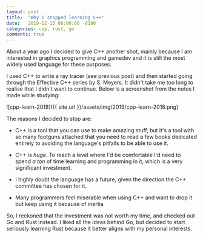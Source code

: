 ```yaml
---
layout: post
title:  "Why I stopped learning C++"
date:   2019-12-15 08:00:00 -0100
categories: cpp, rust, go
comments: true
---
```


About a year ago I decided to give C++ another shot, mainly because I am interested in
graphics programming and gamedev and it is still the most widely used language for these
purposes.

I used C++ to write a ray tracer (see previous post) and then started going through the
Effective C++ series by S. Meyers. It didn't take me too long to realise that I didn't want
to continue. Below is a screenshot from the notes I made while studying:

![cpp-learn-2018]({{ site.url }}/assets/img/2019/cpp-learn-2018.png)

The reasons I decided to stop are:

* C++ is a tool that you can use to make amazing stuff, but it's a tool with so many
  footguns attached that you need to read a few books dedicated entirely to avoiding
  the language's pitfalls to be able to use it.

* C++ is _huge_. To reach a level where I'd be comfortable I'd need to spend _a ton_ of
  time learning and programming in it, which is a very significant investment.

* I highly doubt the language has a future, given the direction the C++ committee has
  chosen for it.

* Many programmers feel miserable when using C++ and want to drop it but keep using it
  because of inertia

So, I reckoned that the investment was not worth my time, and checked out Go and Rust instead.
I liked all the ideas behind Go, but decided to start seriously learning Rust because it
better aligns with my personal interests.


